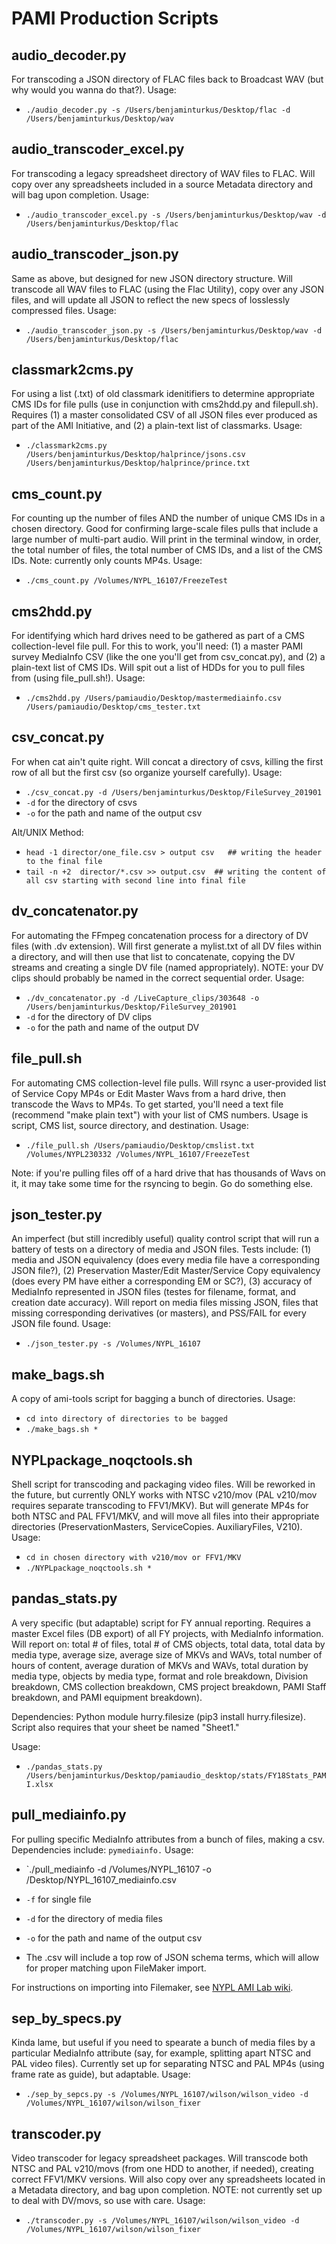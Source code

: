 # PAMI Production Scripts

## audio_decoder.py

For transcoding a JSON directory of FLAC files back to Broadcast WAV (but why would you wanna do that?). Usage:

* `./audio_decoder.py -s /Users/benjaminturkus/Desktop/flac -d /Users/benjaminturkus/Desktop/wav`

## audio_transcoder_excel.py

For transcoding a legacy spreadsheet directory of WAV files to FLAC. Will copy over any spreadsheets included in a source Metadata directory and will bag upon completion. Usage:

* `./audio_transcoder_excel.py -s /Users/benjaminturkus/Desktop/wav -d /Users/benjaminturkus/Desktop/flac`

## audio_transcoder_json.py

Same as above, but designed for new JSON directory structure. Will transcode all WAV files to FLAC (using the Flac Utility), copy over any JSON files, and will update all JSON to reflect the new specs of losslessly compressed files. Usage:

* `./audio_transcoder_json.py -s /Users/benjaminturkus/Desktop/wav -d /Users/benjaminturkus/Desktop/flac`

## classmark2cms.py

For using a list (.txt) of old classmark idenitifiers to determine appropriate CMS IDs for file pulls (use in conjunction with cms2hdd.py and filepull.sh). Requires (1) a master consolidated CSV of all JSON files ever produced as part of the AMI Initiative, and (2) a plain-text list of classmarks. Usage:

* `./classmark2cms.py /Users/benjaminturkus/Desktop/halprince/jsons.csv /Users/benjaminturkus/Desktop/halprince/prince.txt`

## cms_count.py

For counting up the number of files AND the number of unique CMS IDs in a chosen directory. Good for confirming large-scale files pulls that include a large number of multi-part audio. Will print in the terminal window, in order, the total number of files, the total number of CMS IDs, and a list of the CMS IDs. Note: currently only counts MP4s. Usage:

* `./cms_count.py /Volumes/NYPL_16107/FreezeTest`

## cms2hdd.py

For identifying which hard drives need to be gathered as part of a CMS collection-level file pull. For this to work, you'll need: (1) a master PAMI survey MediaInfo CSV (like the one you'll get from csv_concat.py), and (2) a plain-text list of CMS IDs. Will spit out a list of HDDs for you to pull files from (using file_pull.sh!). Usage:

* `./cms2hdd.py /Users/pamiaudio/Desktop/mastermediainfo.csv /Users/pamiaudio/Desktop/cms_tester.txt`

## csv_concat.py

For when cat ain't quite right. Will concat a directory of csvs, killing the first row of all but the first csv (so organize yourself carefully). Usage:

 * `./csv_concat.py -d /Users/benjaminturkus/Desktop/FileSurvey_201901` 
 * `-d` for the directory of csvs
 * `-o` for the path and name of the output csv 
 
 Alt/UNIX Method:
 
 * `head -1 director/one_file.csv > output csv   ## writing the header to the final file` 
 * `tail -n +2  director/*.csv >> output.csv  ## writing the content of all csv starting with second line into final file` 

## dv_concatenator.py

For automating the FFmpeg concatenation process for a directory of DV files (with .dv extension). Will first generate a mylist.txt of all DV files within a directory, and will then use that list to concatenate, copying the DV streams and creating a single DV file (named appropriately). NOTE: your DV clips should probably be named in the correct sequential order. Usage:

 * `./dv_concatenator.py -d /LiveCapture_clips/303648 -o /Users/benjaminturkus/Desktop/FileSurvey_201901` 
 * `-d` for the directory of DV clips
 * `-o` for the path and name of the output DV

## file_pull.sh

For automating CMS collection-level file pulls. Will rsync a user-provided list of Service Copy MP4s or Edit Master Wavs from a hard drive, then transcode the Wavs to MP4s. To get started, you'll need a text file (recommend "make plain text") with your list of CMS numbers. Usage is script, CMS list, source directory, and destination. Usage:

* `./file_pull.sh /Users/pamiaudio/Desktop/cmslist.txt /Volumes/NYPL230332 /Volumes/NYPL_16107/FreezeTest`

Note: if you're pulling files off of a hard drive that has thousands of Wavs on it, it may take some time for the rsyncing to begin. Go do something else.

## json_tester.py

An imperfect (but still incredibly useful) quality control script that will run a battery of tests on a directory of media and JSON files. Tests include: (1) media and JSON equivalency (does every media file have a corresponding JSON file?), (2) Preservation Master/Edit Master/Service Copy equivalency (does every PM have either a corresponding EM or SC?), (3) accuracy of MediaInfo represented in JSON files (testes for filename, format, and creation date accuracy). Will report on media files missing JSON, files that missing corresponding derivatives (or masters), and PSS/FAIL for every JSON file found. Usage:

 * `./json_tester.py -s /Volumes/NYPL_16107` 
 
## make_bags.sh

A copy of ami-tools script for bagging a bunch of directories. Usage:

* `cd into directory of directories to be bagged`  
* `./make_bags.sh *`

## NYPLpackage_noqctools.sh

Shell script for transcoding and packaging video files. Will be reworked in the future, but currently ONLY works with NTSC v210/mov (PAL v210/mov requires separate transcoding to FFV1/MKV). But will generate MP4s for both NTSC and PAL FFV1/MKV, and will move all files into their appropriate directories (PreservationMasters, ServiceCopies. AuxiliaryFiles, V210). Usage:

* `cd in chosen directory with v210/mov or FFV1/MKV`
* `./NYPLpackage_noqctools.sh *`

## pandas_stats.py

A very specific (but adaptable) script for FY annual reporting. Requires a master Excel files (DB export) of all FY projects, with MediaInfo information. Will report on: total # of files, total # of CMS objects, total data, total data by media type, average size, average size of MKVs and WAVs, total number of hours of content, average duration of MKVs and WAVs, total duration by media type, objects by media type, format and role breakdown, Division breakdown, CMS collection breakdown, CMS project breakdown, PAMI Staff breakdown, and PAMI equipment breakdown). 

Dependencies: Python module hurry.filesize (pip3 install hurry.filesize). Script also requires that your sheet be named "Sheet1."

Usage:

* `./pandas_stats.py /Users/benjaminturkus/Desktop/pamiaudio_desktop/stats/FY18Stats_PAMI.xlsx`

## pull_mediainfo.py

For pulling specific MediaInfo attributes from a bunch of files, making a csv. Dependencies include: `pymediainfo.` Usage:

 * `./pull_mediainfo -d /Volumes/NYPL_16107 -o /Desktop/NYPL_16107_mediainfo.csv
 * `-f` for single file
 * `-d` for the directory of media files
 * `-o` for the path and name of the output csv 
  
* The .csv will include a top row of JSON schema terms, which will allow for proper matching upon FileMaker import.

For instructions on importing into Filemaker, see [NYPL AMI Lab wiki](NYPL-AMI-Lab.md).

## sep_by_specs.py

Kinda lame, but useful if you need to spearate a bunch of media files by a particular MediaInfo attribute (say, for example, splitting apart NTSC and PAL video files). Currently set up for separating NTSC and PAL MP4s (using frame rate as guide), but adaptable. Usage:

* `./sep_by_sepcs.py -s /Volumes/NYPL_16107/wilson/wilson_video -d /Volumes/NYPL_16107/wilson/wilson_fixer`

## transcoder.py

Video transcoder for legacy spreadsheet packages. Will transcode both NTSC and PAL v210/movs (from one HDD to another, if needed), creating correct FFV1/MKV versions. Will also copy over any spreadsheets located in a Metadata directory, and bag upon completion. NOTE: not currently set up to deal with DV/movs, so use with care. Usage:

* `./transcoder.py -s /Volumes/NYPL_16107/wilson/wilson_video -d /Volumes/NYPL_16107/wilson/wilson_fixer`




